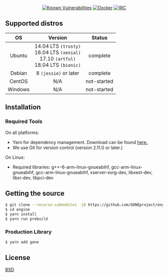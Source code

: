 <div align="center">

<svg src="misc/img/banner.svg" height="200">

[![Known Vulnerabilities][snyc-image]][snyc-url]
[![Docker][docker-image]][docker-url]
[![IRC][IRC-image]][IRC-url]

</div>

## Supported distros
| OS            | Version       | Status |
|:-------------:|:-------------:|:-------:|
| Ubuntu        | 14.04 LTS `(trusty)` <br/> 16.04 LTS `(xenial)` <br/> 17.10 `(artful)` <br/> 18.04 LTS `(bionic)`| complete |
| Debian        | 8 `(jessie)` or later | complete |
| CentOS        | N/A | not-started |
| Windows       | N/A | not-started |

## Installation

### Required Tools
On all platforms:
- Yarn for dependency management. Download can be found [here.](https://yarnpkg.com/en/docs/install)
- We use Git for version control (version 2.11.0 or later.)

On Linux:
- Required libraries: g++-6-arm-linux-gnueabihf, gcc-arm-linux-gnueabihf, gcc-arm-linux-gnueabihf, xserver-xorg-dev, libxext-dev, libxi-dev, libpci-dev

## Getting the source
```bash
$ git clone --recurse-submodules -j8 https://github.com/GONEproject/engine.git
$ cd engine
$ yarn install
$ yarn run prebuild
```

### Production Library
```
$ yarn add gone
```

## License

  [BSD](./LICENSE)


[IRC-image]: https://img.shields.io/badge/IRC-%23GONEproject-lightgrey.svg?label=IRC&longCache=true&style=flat-square
[IRC-url]: https://webchat.freenode.net/?channels=GONEproject

[docker-image]: https://img.shields.io/badge/docker-goneproject/gone-3ca6ee.svg?logo=docker&label=Docker&longCache=true&style=flat-square
[docker-url]: https://hub.docker.com/r/goneproject/engine/

[snyc-image]: https://snyk.io/test/github/GONEproject/engine/badge.svg?longCache=true&style=flat-square
[snyc-url]: https://snyk.io/test/github/GONEproject/engine
